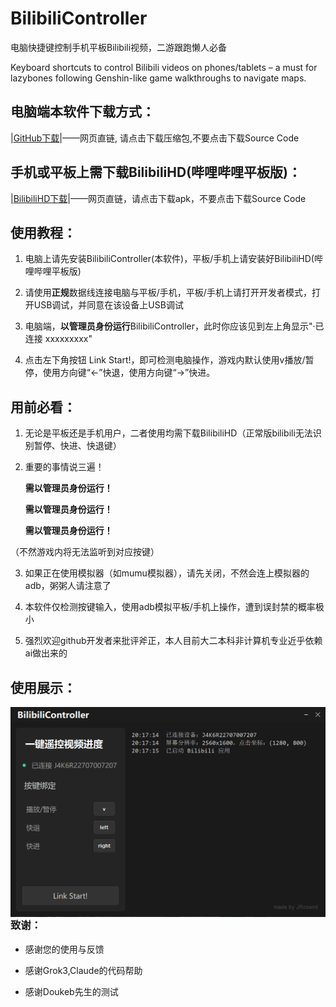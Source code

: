 # BilibiliController
电脑快捷键控制手机平板Bilibili视频，二游跟跑懒人必备

Keyboard shortcuts to control Bilibili videos on phones/tablets – a must for lazybones following Genshin-like game walkthroughs to navigate maps.

## 电脑端本软件下载方式：

|[GitHub下载](https://github.com/JRosendy/BilibiliController/releases/tag/v1.0.0)|——网页直链, 请点击下载压缩包,不要点击下载Source Code

## 手机或平板上需下载BilibiliHD(哔哩哔哩平板版)：

|[BilibiliHD下载](https://github.com/JRosendy/BilibiliController/releases/tag/v0.0.0)|——网页直链，请点击下载apk，不要点击下载Source Code

## 使用教程：

1. 电脑上请先安装BilibiliController(本软件)，平板/手机上请安装好BilibiliHD(哔哩哔哩平板版)

2. 请使用**正规**数据线连接电脑与平板/手机，平板/手机上请打开开发者模式，打开USB调试，并同意在该设备上USB调试

3. 电脑端，**以管理员身份运行**BilibiliController，此时你应该见到左上角显示"·已连接 xxxxxxxxx"

4. 点击左下角按钮 Link Start!，即可检测电脑操作，游戏内默认使用v播放/暂停，使用方向键“←”快退，使用方向键“→”快进。

## 用前必看：

1. 无论是平板还是手机用户，二者使用均需下载BilibiliHD（正常版bilibili无法识别暂停、快进、快退键）

2. 重要的事情说三遍！

   **需以管理员身份运行！**

   **需以管理员身份运行！**

   **需以管理员身份运行！**

（不然游戏内将无法监听到对应按键）

3. 如果正在使用模拟器（如mumu模拟器），请先关闭，不然会连上模拟器的adb，粥粥人请注意了

5. 本软件仅检测按键输入，使用adb模拟平板/手机上操作，遭到误封禁的概率极小

6. 强烈欢迎github开发者来批评斧正，本人目前大二本科非计算机专业近乎依赖ai做出来的

## 使用展示：

<img align="right" alt="GIF" src="https://github.com/JRosendy/BilibiliController/blob/main/YunXing.png" />

### 致谢：

  * 感谢您的使用与反馈

  * 感谢Grok3,Claude的代码帮助

  * 感谢Doukeb先生的测试
